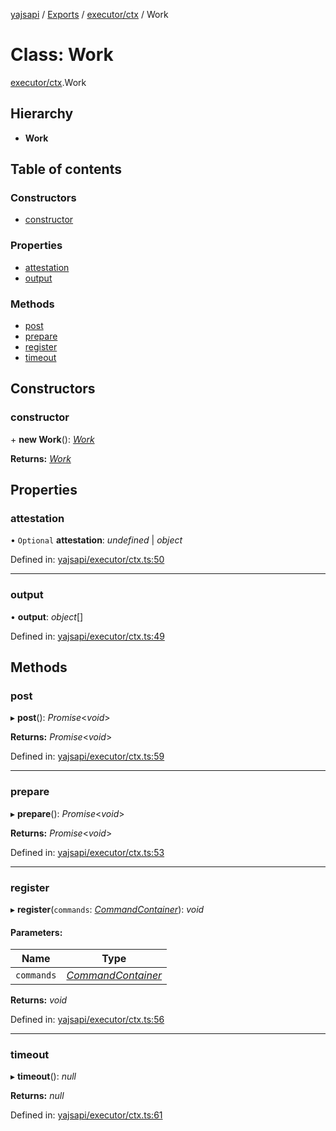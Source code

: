 [yajsapi](../README.md) / [Exports](../modules.md) / [executor/ctx](../modules/executor_ctx.md) / Work

# Class: Work

[executor/ctx](../modules/executor_ctx.md).Work

## Hierarchy

* **Work**

## Table of contents

### Constructors

- [constructor](executor_ctx.work.md#constructor)

### Properties

- [attestation](executor_ctx.work.md#attestation)
- [output](executor_ctx.work.md#output)

### Methods

- [post](executor_ctx.work.md#post)
- [prepare](executor_ctx.work.md#prepare)
- [register](executor_ctx.work.md#register)
- [timeout](executor_ctx.work.md#timeout)

## Constructors

### constructor

\+ **new Work**(): [*Work*](executor_ctx.work.md)

**Returns:** [*Work*](executor_ctx.work.md)

## Properties

### attestation

• `Optional` **attestation**: *undefined* \| *object*

Defined in: [yajsapi/executor/ctx.ts:50](https://github.com/golemfactory/yajsapi/blob/0a8d8c8/yajsapi/executor/ctx.ts#L50)

___

### output

• **output**: *object*[]

Defined in: [yajsapi/executor/ctx.ts:49](https://github.com/golemfactory/yajsapi/blob/0a8d8c8/yajsapi/executor/ctx.ts#L49)

## Methods

### post

▸ **post**(): *Promise*<*void*\>

**Returns:** *Promise*<*void*\>

Defined in: [yajsapi/executor/ctx.ts:59](https://github.com/golemfactory/yajsapi/blob/0a8d8c8/yajsapi/executor/ctx.ts#L59)

___

### prepare

▸ **prepare**(): *Promise*<*void*\>

**Returns:** *Promise*<*void*\>

Defined in: [yajsapi/executor/ctx.ts:53](https://github.com/golemfactory/yajsapi/blob/0a8d8c8/yajsapi/executor/ctx.ts#L53)

___

### register

▸ **register**(`commands`: [*CommandContainer*](executor_ctx.commandcontainer.md)): *void*

#### Parameters:

Name | Type |
------ | ------ |
`commands` | [*CommandContainer*](executor_ctx.commandcontainer.md) |

**Returns:** *void*

Defined in: [yajsapi/executor/ctx.ts:56](https://github.com/golemfactory/yajsapi/blob/0a8d8c8/yajsapi/executor/ctx.ts#L56)

___

### timeout

▸ **timeout**(): *null*

**Returns:** *null*

Defined in: [yajsapi/executor/ctx.ts:61](https://github.com/golemfactory/yajsapi/blob/0a8d8c8/yajsapi/executor/ctx.ts#L61)
